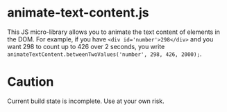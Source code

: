 animate-text-content.js
=======================

This JS micro-library allows you to animate the text content of elements in the DOM. For example, if you have `<div id='number'>298</div>` and you want 298 to count up to 426 over 2 seconds, you write `animateTextContent.betweenTwoValues('number', 298, 426, 2000);`.

Caution
=======
Current build state is incomplete. Use at your own risk.